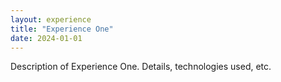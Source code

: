 ```yaml
---
layout: experience
title: "Experience One"
date: 2024-01-01
---
```

Description of Experience One. Details, technologies used, etc.

